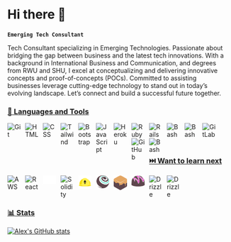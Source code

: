 # Hi there 👋

**`Emerging Tech Consultant`**

Tech Consultant specializing in Emerging Technologies. Passionate about bridging the gap between business and the latest tech innovations. With a background in International Business and Communication, and degrees from RWU and SHU, I excel at conceptualizing and delivering innovative concepts and proof-of-concepts (POCs). Committed to assisting businesses leverage cutting-edge technology to stand out in today’s evolving landscape. Let’s connect and build a successful future together.

  <p align="left">
    <a href="">


### 🧰 Languages and Tools

<img align="left" alt="Git" width="30px" style="padding-right:10px;" src="https://cdn.jsdelivr.net/gh/devicons/devicon/icons/git/git-original.svg"/>
<img align="left" alt="HTML" width="30px" style="padding-right:10px;" src="https://cdn.jsdelivr.net/gh/devicons/devicon/icons/html5/html5-plain.svg"/>
<img align="left" alt="CSS" width="30px" style="padding-right:10px;" src="https://cdn.jsdelivr.net/gh/devicons/devicon/icons/css3/css3-plain.svg"/>
<img align="left" alt="Tailwind" width="30px" style="padding-right:10px;" src="https://cdn.jsdelivr.net/gh/devicons/devicon/icons/tailwindcss/tailwindcss-plain.svg">
<img align="left" alt="Bootstrap" width="30px" style="padding-right:10px; "src="https://cdn.jsdelivr.net/gh/devicons/devicon/icons/bootstrap/bootstrap-original.svg">
<img align="left" alt="JavaScript" width="30px" style="padding-right:10px;" src="https://cdn.jsdelivr.net/gh/devicons/devicon/icons/javascript/javascript-plain.svg"/>
<img align="left" alt="Heroku" width="30px" style="padding-right:10px;" src="https://cdn.jsdelivr.net/gh/devicons/devicon/icons/heroku/heroku-original.svg"/>
<img align="left" alt="Ruby" width="30px" style="padding-right:10px;" src="https://cdn.jsdelivr.net/gh/devicons/devicon/icons/ruby/ruby-original.svg"/>
<img align="left" alt="Rails" width="30px" style="padding-right:10px;" src="https://cdn.jsdelivr.net/gh/devicons/devicon/icons/rails/rails-plain.svg"/>
<img align="left" alt="Bash" width="30px" style="padding-right:10px;" src="https://cdn.jsdelivr.net/gh/devicons/devicon/icons/sqlite/sqlite-original.svg"/>
<img align="left" alt="Bash" width="30px" style="padding-right:10px;" src="https://cdn.jsdelivr.net/gh/devicons/devicon/icons/postgresql/postgresql-original.svg"/>
<img align="left" alt="GitLab" width="30px" style="padding-right:10px;" src="https://cdn.jsdelivr.net/gh/devicons/devicon/icons/gitlab/gitlab-original.svg"/>
<img align="left" alt="GitHub" width="30px" style="padding-right:10px;" src="https://cdn.jsdelivr.net/gh/devicons/devicon/icons/github/github-original.svg"/>
<img align="left" alt="Bash" width="30px" style="padding-right:10px;" src="https://cdn.jsdelivr.net/gh/devicons/devicon/icons/bash/bash-original.svg"/>

<br/>
<br/>
<br/>

### ⏭️ Want to learn next

<img align="left" alt="AWS" width="30px" style="padding-right:10px;" src="https://cdn.jsdelivr.net/gh/devicons/devicon/icons/amazonwebservices/amazonwebservices-original.svg" />

<img align="left" alt="React" width="30px" style="padding-right:10px;" src="https://cdn.jsdelivr.net/gh/devicons/devicon/icons/react/react-original.svg" />

<img align="left" alt="StyleX" width="30px" style="padding-right:10px;" src="/stylex-logo-small-dark.svg" />

<img align="left" alt="Solidity" width="30px" style="padding-right:10px;" src="https://cdn.jsdelivr.net/gh/devicons/devicon/icons/solidity/solidity-original.svg" />

<img align="left" alt="Hardhat" width="30px" style="padding-right:10px;" src="/hardhaticon.png" />

<img align="left" alt="Truffle" width="30px" style="padding-right:10px;" src="/truffle-logomark.svg" />

<img align="left" alt="Ganache" width="30px" style="padding-right:10px;" src="/ganache-logomark.svg" />

<img align="left" alt="Drizzle" width="30px" style="padding-right:10px;" src="/drizzle-logomark.svg" />

<img align="left" alt="Drizzle" width="30px" style="padding-right:10px;" src="https://cdn.jsdelivr.net/gh/devicons/devicon/icons/docker/docker-plain.svg" />

<img align="left" alt="Drizzle" width="30px" style="padding-right:10px;" src="https://cdn.jsdelivr.net/gh/devicons/devicon/icons/kubernetes/kubernetes-plain.svg" />

<br/>
<br>
<br/>

### :bar_chart: Stats

![Alex's GitHub stats](https://github-readme-stats.vercel.app/api?username=al3xwo&show_icons=true&theme=aura)
